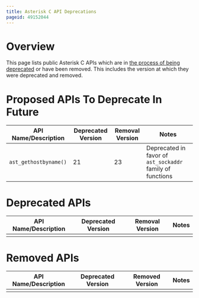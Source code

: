 ```yaml
---
title: Asterisk C API Deprecations
pageid: 49152044
---
```


Overview
========

This page lists public Asterisk C APIs which are in [the process of being deprecated](/C-API-Deprecation) or have been removed. This includes the version at which they were deprecated and removed.

Proposed APIs To Deprecate In Future
====================================



| **API Name/Description** | Deprecated Version | Removal Version | Notes |
| --- | --- | --- | --- |
| `ast_gethostbyname()` | 21 | 23 | Deprecated in favor of `ast_sockaddr` family of functions |

Deprecated APIs
===============



| API Name/Description | Deprecated Version | Removal Version | Notes |
| --- | --- | --- | --- |
|  |  |  |  |

Removed APIs
============



| API Name/Description | Deprecated Version | Removed Version | Notes |
| --- | --- | --- | --- |
|  |  |  |  |

